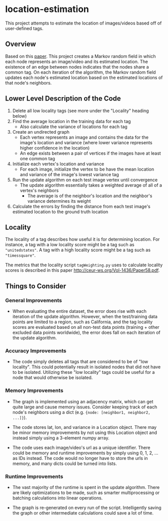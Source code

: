 # location-estimation

This project attempts to estimate the location of images/videos based off of user-defined tags.

## Overview

Based on this [paper](http://citeseerx.ist.psu.edu/viewdoc/download?doi=10.1.1.799.9639&rep=rep1&type=pdf). This project creates a Markov random field in which each node represents an image/video and its estimated location. The existence of an edge between nodes indicates that the nodes share a common tag. On each iteration of the algorithm, the Markov random field updates each node's estimated location based on the estimated locations of that node's neighbors.

## Lower Level Description of the Code

1. Delete all low locality tags (see more under the "Locality" heading below)
2. Find the average location in the training data for each tag
    * Also calculate the variance of locations for each tag
3. Create an undirected graph
    * Each vertex represents an image and contains the data for the image's location and variance (where lower variance represents higher confidence in the location)
    * An edge exists between a pair of vertices if the images have at least one common tag
4. Initialize each vertex's location and variance
    * For each image, initialize the vertex to be have the mean location and variance of the image's lowest variance tag
5. Run the update algorithm on each test image vertex until convergence
    * The update algorithm essentially takes a weighted average of all of a vertex's neighbors
        * The average is of the neighbor's location and the neighbor's variance determines its weight
6. Calculate the errors by finding the distance from each test image's estimated location to the ground truth location

## Locality

The locality of a tag describes how useful it is for determining location. For instance, a tag with a low locality score might be a tag such as ```"unitedstates"```. A tag with a high locality score might be a tag such as ```"timessquare"```.

The metrics that the locality script ```tagWeighting.py``` uses to calculate locality scores is described in this paper http://ceur-ws.org/Vol-1436/Paper58.pdf.

## Things to Consider

### General Improvements

* When evaluating the entire dataset, the error does rise with each iteration of the update algorithm. However, when the test/training data points are limited to a region, such as California, and the tag locality scores are evaluated based on all non-test data points (training + other excluded data points worldwide), the error does fall on each iteration of the update algorithm.

### Accuracy Improvements

* The code simply deletes all tags that are considered to be of "low locality".  This could potentially result in isolated nodes that did not have to be isolated. Utilizing these "low locality" tags could be useful for a node that would otherwise be isolated.

### Memory Improvements

* The graph is implemented using an adjacency matrix, which can get quite large and cause memory issues. Consider keeping track of each node's neighbors using a dict (e.g. ```{node: [neighbor1, neighbor2, ...]}```).

* The code stores lat, lon, and variance in a Location object. There may be minor memory improvements by not using this Location object and instead simply using a 3-element numpy array.

* The code uses each image/video's url as a unique identifier. There could be memory and runtime improvements by simply using 0, 1, 2, ... as IDs instead. The code would no longer have to store the urls in memory, and many dicts could be turned into lists.

### Runtime Improvements

* The vast majority of the runtime is spent in the update algorithm. There are likely optimizations to be made, such as smarter multiprocessing or batching calculations into linear operations.

* The graph is re-generated on every run of the script. Intelligently saving the graph or other intermediate calculations could save a lot of time.
